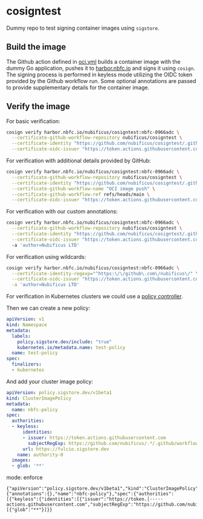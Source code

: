 # cosigntest

Dummy repo to test signing container images using `sigstore`.

## Build the image

The Github action defined in [oci.yml](.github/workflows/oci.yml) builds a container image with the dummy Go application, pushes it to [harbor.nbfc.io](https://harbor.nbfc.io/harbor/projects/2/repositories/cosigntest) and signs it using `cosign`. The signing process is performed in keyless mode utilizing the OIDC token provided by the Github workflow run. Some optional annotations are passed to provide supplementary details for the container image.

## Verify the image 

For basic verification:

```bash
cosign verify harbor.nbfc.io/nubificus/cosigntest:nbfc-0966adc \
  --certificate-github-workflow-repository nubificus/cosigntest \
  --certificate-identity "https://github.com/nubificus/cosigntest/.github/workflows/oci.yml@refs/heads/main" \
  --certificate-oidc-issuer "https://token.actions.githubusercontent.com" 
```

For verification with additional details provided by GitHub:

```bash
cosign verify harbor.nbfc.io/nubificus/cosigntest:nbfc-0966adc \
  --certificate-github-workflow-repository nubificus/cosigntest \
  --certificate-identity "https://github.com/nubificus/cosigntest/.github/workflows/oci.yml@refs/heads/main" \
  --certificate-github-workflow-name "OCI image push" \
  --certificate-github-workflow-ref refs/heads/main \
  --certificate-oidc-issuer "https://token.actions.githubusercontent.com"
```

For verification with our custom annotations:

```bash
cosign verify harbor.nbfc.io/nubificus/cosigntest:nbfc-0966adc \
  --certificate-github-workflow-repository nubificus/cosigntest \
  --certificate-identity "https://github.com/nubificus/cosigntest/.github/workflows/oci.yml@refs/heads/main" \
  --certificate-oidc-issuer "https://token.actions.githubusercontent.com" /
  -a 'author=Nubificus LTD'
```

For verification using wildcards:

```bash
cosign verify harbor.nbfc.io/nubificus/cosigntest:nbfc-0966adc \
  --certificate-identity-regexp="^https:\/\/github\.com\/nubificus\/" \
  --certificate-oidc-issuer "https://token.actions.githubusercontent.com" \
  -a 'author=Nubificus LTD'
```

For verification in Kubernetes clusters we could use a [policy controller](https://github.com/sigstore/helm-charts/tree/main/charts/policy-controller#deploy-policy-controller-helm-chart).

Then we can create a new policy:

```yaml
apiVersion: v1                                                                                                                                                                                             
kind: Namespace                                                                                                                                                                             
metadata:                                                                                                                                               
  labels:                                                                                                                                                                                            
    policy.sigstore.dev/include: "true"                                                                                                                                                                      
    kubernetes.io/metadata.name: test-policy                                                                                                                                                       
  name: test-policy                                                                                                                                                                                          
spec:                                                                                                                                                                                                       
  finalizers:                                                                                                                                                                                               
  - kubernetes
```

And add your cluster image policy:

```yaml
apiVersion: policy.sigstore.dev/v1beta1                                                                                                                                                                    
kind: ClusterImagePolicy                                                                                                                                                                                    
metadata:                                                                                                                                                                                                  
  name: nbfc-policy                                                                                                                                                                                        
spec:                                                                                                                                                                                                      
  authorities:                                                                                                                                                                                             
  - keyless:                                                                                                                                                                                              
      identities:                                                                                                                                                                                          
      - issuer: https://token.actions.githubusercontent.com                                                                                                                                            
        subjectRegExp: https://github.com/nubificus/.*/.github/workflows/*@*                                                                                                                              
      url: https://fulcio.sigstore.dev                                                                                                                                                                     
    name: authority-0                                                                                                                                                                                   
  images:                                                                                                                                                                                              
  - glob: '**'
```                                                                                                                                                                                   
  mode: enforce
```
{"apiVersion":"policy.sigstore.dev/v1beta1","kind":"ClusterImagePolicy","metadata":{"annotations":{},"name":"nbfc-policy"},"spec":{"authorities":[{"keyless":{"identities":[{"issuer":"https://token.│·····
actions.githubusercontent.com","subjectRegExp":"https://github.com/nubificus/.*/.github/workflows/*@*"}]}}],"images":[{"glob":"**"}]}}
